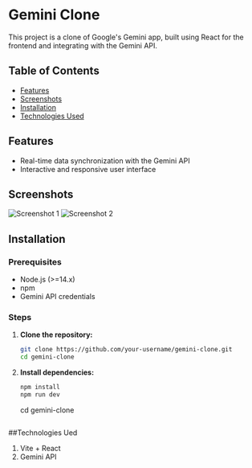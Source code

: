 # Gemini Clone

This project is a clone of Google's Gemini app, built using React for the frontend and integrating with the Gemini API.

## Table of Contents

- [Features](#features)
- [Screenshots](#screenshots)
- [Installation](#installation)
- [Technologies Used](#technologies)

## Features

- Real-time data synchronization with the Gemini API
- Interactive and responsive user interface

## Screenshots

![Screenshot 1](assets)
![Screenshot 2](screenshots/screenshot2.png)

## Installation

### Prerequisites

- Node.js (>=14.x)
- npm 
- Gemini API credentials

### Steps

1. **Clone the repository:**

    ```bash
    git clone https://github.com/your-username/gemini-clone.git
    cd gemini-clone
    ```

2. **Install dependencies:**

    ```bash
    npm install
    npm run dev
    ```

    cd gemini-clone
    ```

##Technologies Ued
1. Vite + React
2. Gemini API
